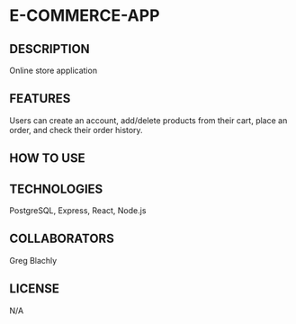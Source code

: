 # E-COMMERCE-APP

## DESCRIPTION
Online store application

## FEATURES
Users can create an account, add/delete products from their cart, place an order, and check their order history. 

## HOW TO USE


## TECHNOLOGIES
PostgreSQL, Express, React, Node.js

## COLLABORATORS
Greg Blachly

## LICENSE
N/A